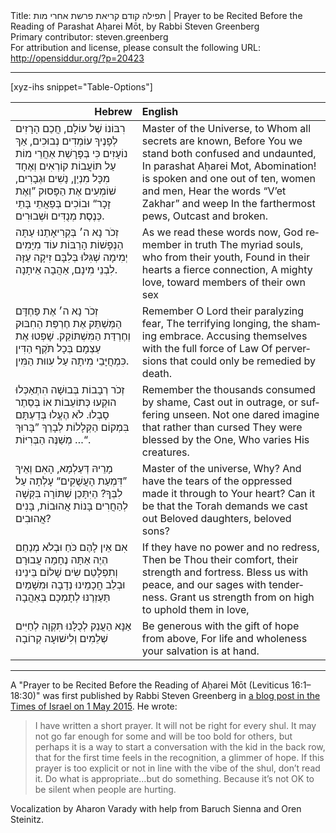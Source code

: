 <html>
<head></head>
<body>
Title: תפילה קודם קריאת פרשת אחרי מות | Prayer to be Recited Before the Reading of Parashat Aḥarei Mōt, by Rabbi Steven Greenberg<br />
Primary contributor: steven.greenberg<br />
For attribution and license, please consult the following URL: <a href="http://opensiddur.org/?p=20423">http://opensiddur.org/?p=20423</a>
<p />
<hr />

[xyz-ihs snippet="Table-Options"]<table style="margin-left: auto; margin-right: auto;" class="draggable">
<thead><tr><th id="x" style="text-align: right;">Hebrew</th><th style="text-align: left;">English</th></tr></thead>
<tbody>
<tr><td style="vertical-align:top;">
<div class="liturgy" lang="he">
רִבּוֹנוֹ שֶׁל עוֹלָם, חֲכַם הָרָזִים
לְפָנֶיךָ עוֹמְדִים נְבוּכִים, אַךְ נוֹעָזִים
כִּי בְּפָּרָשַׁת אַחֲרֵי מוֹת עַל תּוֹעֲבוֹת קוֹרְאִים
וְאֶחָד מִכָּל מִנְיַן, נָשִׁים וּגְבָרִים,
שׁוֹמְעִים אֶת הַפָּסוּק ”וְאֶת זָכָר“ וּבוֹכִים
בְּפַאֲתֵי בָּתֵי כְּנֶסֶת
מְנֻדִּים וּשְׁבוּרִים.
</span></div></td>
 
<td style="vertical-align:top;">
<div class="english" lang="en">
Master of the Universe, to Whom all secrets are known,
Before You we stand both confused and undaunted,
In parashat Aḥarei Mot, Abomination! is spoken
and one out of ten, women and men,
Hear the words “V’et Zakhar” and weep
In the farthermost pews,
Outcast and broken.
</div></td></tr>


<tr><td style="vertical-align:top;">
<div class="liturgy" lang="he">
זְכֹר נָא ה׳ בְּקְרִיאָתֵנוּ עַתָּה
הַנְּפָשׁוֹת הָרַבּוֹת עוֹד מִיָּמִים יְמִימָה
שְׁגִּלּוּ בְּלִבָּם זִיקָה עַזָּה
לִבְנֵי מִינָם, אַהֲבָה אֵיתָנָה.
</span></div></td>
 
<td style="vertical-align:top;">
<div class="english" lang="en">
As we read these words now, God remember in truth
The myriad souls, who from their youth,
Found in their hearts a fierce connection,
A mighty love, toward members of their own sex
</div></td></tr>


<tr><td style="vertical-align:top;">
<div class="liturgy" lang="he">
זְכֹר נָא ה׳ אֶת פַּחְדָּם הַמְּשַׁתֵּק
אֶת חֶרְפַּת הַחִבּוּק וְחֶרְדַּת הַמִּשְׁתּוֹקֵק.
שָׁפְטוּ אֶת עַצְמָם בְּכָל תֹּקֶף הַדִּין
כִּמְחֲיָּבֵי מִיתָה עַל עִווּת הַמִּין.
</span></div></td>
 
<td style="vertical-align:top;">
<div class="english" lang="en">
Remember O Lord their paralyzing fear,
The terrifying longing, the shaming embrace.
Accusing themselves with the full force of Law
Of perversions that could only be remedied by death.
</div></td></tr>


<tr><td style="vertical-align:top;">
<div class="liturgy" lang="he">
זְכֹר רְבָבוֹת בְּבוּשָׁה הִתְאַכְּלוּ
הוּקְעוּ כְּתוֹעֵבוֹת אוֹ בְּסֵתֶר סָבְלוּ.
לֹא הֶעֱלוּ בְּדַעְתָּם בִּמְקוֹם הַקְּלָלוֹת
לְבָרֵךְ ”בָּרוּךְ … מְשַׁנֶּה הַבְּרִיּוֹת“.
</span></div></td>
 
<td style="vertical-align:top;">
<div class="english" lang="en">
Remember the thousands consumed by shame,
Cast out in outrage, or suffering unseen.
Not one dared imagine that rather than cursed
They were blessed by the One, Who varies His creatures.
</div></td></tr>


<tr><td style="vertical-align:top;">
<div class="liturgy" lang="he">
מָרֵיהּ דְּעַלְמָא, הָאִם וְאֵיךְ
”דִּמְעַת הָעֲשֻׁקִים“ עָלְתָה עַל לִבְּךָ?
הַיִּתָּכֵן שְׁתּוֹרָה בִּקְּשָׁה לְהַחֲרִים
בָּנוֹת אֲהוּבוֹת, בָּנִים אֲהוּבִים?
</span></div></td>
 
<td style="vertical-align:top;">
<div class="english" lang="en">
Master of the universe, Why? And have
the tears of the oppressed made it through to Your heart?
Can it be that the Torah demands we cast out
Beloved daughters, beloved sons?
</div></td></tr>


<tr><td style="vertical-align:top;">
<div class="liturgy" lang="he">
אִם אֵין לָהֶם כֹּחַ וּבְלֹא מְנַחֵם
הְיֶה אַתָּה נֶחָמָה עֲבוּרָם וְתִפְלָטֵם
שִׂים שָׁלוֹם בֵּינֵינוּ וּבְלֵב חֲכָמֵינוּ נְדָבָה
וּמִשָׁמַיִם תַּעַזְרֶנּוּ לְתָמְכָם בְּאַהֲבָה
</span></div></td>
 
<td style="vertical-align:top;">
<div class="english" lang="en">
If they have no power and no redress,
Then be Thou their comfort, their strength and fortress.
Bless us with peace, and our sages with tenderness.
Grant us strength from on high to uphold them in love,
</div></td></tr>


<tr><td style="vertical-align:top;">
<div class="liturgy" lang="he">
אַנָּא הַעֲנֵק לְכֻלָּנוּ תִּקְוָה
לְחַיִּים שְׁלֵמִים וְלִישׁוּעָה קְרוֹבָה
</span></div></td>
 
<td style="vertical-align:top;">
<div class="english" lang="en">
Be generous with the gift of hope from above,
For life and wholeness your salvation is at hand.
</div></td></tr>
</tbody></table>

<hr />

A "Prayer to be Recited Before the Reading of Aḥarei Mōt (Leviticus 16:1–18:30)" was first published by Rabbi Steven Greenberg in <a href="http://blogs.timesofisrael.com/silence-is-not-ok-when-torah-is-painful/">a blog post in the Times of Israel on 1 May 2015</a>. He wrote:

<blockquote>I have written a short prayer. It will not be right for every shul. It may not go far enough for some and will be too bold for others, but perhaps it is a way to start a conversation with the kid in the back row, that for the first time feels in the recognition, a glimmer of hope. If this prayer is too explicit or not in line with the vibe of the shul, don’t read it. Do what is appropriate…but do something. Because it’s not OK to be silent when people are hurting.</blockquote>

Vocalization by Aharon Varady with help from Baruch Sienna and Oren Steinitz.
</body>
</html>
